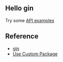 ## Hello gin

Try some [API examples](https://github.com/gin-gonic/gin#api-examples)
## Reference

- [gin](https://github.com/gin-gonic/gin)
- [Use Custom Package](https://blog.francium.tech/go-modules-go-project-set-up-without-gopath-1ae601a4e868)
